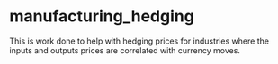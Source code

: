 # manufacturing_hedging
This is work done to help with hedging prices for industries where the inputs and outputs prices are correlated with currency moves.
